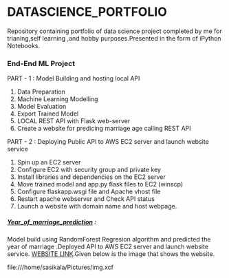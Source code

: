 # DATASCIENCE_PORTFOLIO
Repository containing portfolio of data science project completed by me for trianing,self learning ,and hobby purposes.Presented in the form of iPython Notebooks.

### End-End ML Project
PART - 1 : Model Building and hosting local API

1. Data Preparation 
2. Machine Learning Modelling 
3. Model Evaluation
4. Export Trained Model
5. LOCAL REST API with Flask web-server
6. Create a website for predicing marriage age calling REST API

PART - 2 : Deploying Public API to AWS EC2 server and launch website service

1. Spin up an EC2 server
2. Configure EC2 with security group and private key
3. Install libraries and dependencies on the EC2 server
4. Move trained model and app.py flask files to EC2 (winscp)
5. Configure flaskapp.wsgi file and Apache vhost file
6. Restart apache webserver and Check API status
6. Launch a website with domain name and host webpage.

##### [Year_of_marriage_prediction](https://github.com/sasikala07/DataScience_portfolio/tree/master/ML_Project) :
Model build using RandomForest Regresion algorithm and predicted the year of marriage .Deployed API to AWS EC2 server and launch website service. [WEBSITE LINK](http://3.140.249.198/).Given below is the image that shows the website.

file:///home/sasikala/Pictures/img.xcf
